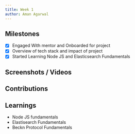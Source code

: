 ```yaml
---
title: Week 1
author: Aman Agarwal   
---
```


## Milestones
- [x] Engaged With mentor and Onboarded for project
- [x] Overview of tech stack and impact of project
- [x] Started Learning Node JS and Elasticsearch Fundamentals

## Screenshots / Videos 

## Contributions

## Learnings
- Node JS fundamentals
- Elastisearch Fundamentals
- Beckn Protocol Fundamentals